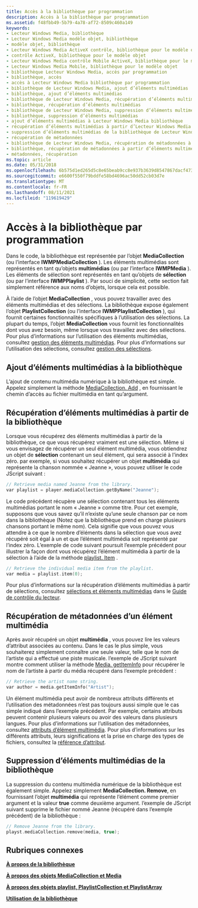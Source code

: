 ```yaml
---
title: Accès à la bibliothèque par programmation
description: Accès à la bibliothèque par programmation
ms.assetid: f48fbb49-5b79-4a78-af72-8509c460a149
keywords:
- Lecteur Windows Media, bibliothèque
- Lecteur Windows Media modèle objet, bibliothèque
- modèle objet, bibliothèque
- Lecteur Windows Media ActiveX contrôle, bibliothèque pour le modèle objet
- contrôle ActiveX, bibliothèque pour le modèle objet
- Lecteur Windows Media contrôle Mobile ActiveX, bibliothèque pour le modèle objet
- Lecteur Windows Media Mobile, bibliothèque pour le modèle objet
- bibliothèque Lecteur Windows Media, accès par programmation
- bibliothèque, accès
- accès à Lecteur Windows Media bibliothèque par programmation
- bibliothèque de Lecteur Windows Media, ajout d’éléments multimédias
- bibliothèque, ajout d’éléments multimédias
- bibliothèque de Lecteur Windows Media, récupération d’éléments multimédias
- bibliothèque, récupération d’éléments multimédias
- bibliothèque de Lecteur Windows Media, suppression d’éléments multimédias
- bibliothèque, suppression d’éléments multimédias
- ajout d’éléments multimédias à Lecteur Windows Media bibliothèque
- récupération d’éléments multimédias à partir d’Lecteur Windows Media bibliothèque
- suppression d’éléments multimédias de la bibliothèque de Lecteur Windows Media
- récupération de métadonnées
- bibliothèque de Lecteur Windows Media, récupération de métadonnées à partir d’éléments multimédias
- bibliothèque, récupération de métadonnées à partir d’éléments multimédias
- métadonnées, récupération
ms.topic: article
ms.date: 05/31/2018
ms.openlocfilehash: 6b575d1ed265d5c8e65beab9cc8e937b3639d8547867dacf473b2db21fe99198
ms.sourcegitcommit: e6600f550f79bddfe58bd4696ac50dd52cb03d7e
ms.translationtype: MT
ms.contentlocale: fr-FR
ms.lasthandoff: 08/11/2021
ms.locfileid: "119619429"
---
```

# <a name="accessing-the-library-programmatically"></a>Accès à la bibliothèque par programmation

Dans le code, la bibliothèque est représentée par l’objet **MediaCollection** (ou l’interface **IWMPMediaCollection** ). Les éléments multimédias sont représentés en tant qu’objets **multimédias** (ou par l’interface **IWMPMedia** ). Les éléments de sélection sont représentés en tant qu’objets de **sélection** (ou par l’interface **IWMPPlaylist** ). Par souci de simplicité, cette section fait simplement référence aux noms d’objets, lorsque cela est possible.

À l’aide de l’objet **MediaCollection** , vous pouvez travailler avec des éléments multimédias et des sélections. La bibliothèque expose également l’objet **PlaylistCollection** (ou l’interface **IWMPPlaylistCollection** ), qui fournit certaines fonctionnalités spécifiques à l’utilisation des sélections. La plupart du temps, l’objet **MediaCollection** vous fournit les fonctionnalités dont vous avez besoin, même lorsque vous travaillez avec des sélections. Pour plus d’informations sur l’utilisation des éléments multimédias, consultez [gestion des éléments multimédias](managing-media-items.md). Pour plus d’informations sur l’utilisation des sélections, consultez [gestion des sélections](managing-playlists.md).

## <a name="adding-media-items-to-the-library"></a>Ajout d’éléments multimédias à la bibliothèque

L’ajout de contenu multimédia numérique à la bibliothèque est simple. Appelez simplement la méthode [MediaCollection. Add](mediacollection-add.md) , en fournissant le chemin d’accès au fichier multimédia en tant qu’argument.

## <a name="retrieving-media-items-from-the-library"></a>Récupération d’éléments multimédias à partir de la bibliothèque

Lorsque vous récupérez des éléments multimédias à partir de la bibliothèque, ce que vous récupérez vraiment est une sélection. Même si vous envisagez de récupérer un seul élément multimédia, vous obtiendrez un objet de **sélection** contenant un seul élément, qui sera associé à l’index zéro. par exemple, si vous souhaitez récupérer un objet **multimédia** qui représente la chanson nommée « Jeanne », vous pouvez utiliser le code JScript suivant :


```C++
// Retrieve media named Jeanne from the library.
var playlist = player.mediaCollection.getByName("Jeanne");

```



Le code précédent récupère une sélection contenant tous les éléments multimédias portant le nom « Jeanne » comme titre. Pour cet exemple, supposons que vous savez qu’il n’existe qu’une seule chanson par ce nom dans la bibliothèque (Notez que la bibliothèque prend en charge plusieurs chansons portant le même nom). Cela signifie que vous pouvez vous attendre à ce que le nombre d’éléments dans la sélection que vous avez récupéré soit égal à un et que l’élément multimédia soit représenté par l’index zéro. L’exemple de code suivant poursuit l’exemple précédent pour illustrer la façon dont vous récupérez l’élément multimédia à partir de la sélection à l’aide de la méthode [playlist. Item](playlist-item.md) .


```C++
// Retrieve the individual media item from the playlist.
var media = playlist.item(0);

```



Pour plus d’informations sur la récupération d’éléments multimédias à partir de sélections, consultez [sélections et éléments multimédias](playlists-and-media-items.md) dans le [Guide de contrôle du lecteur](player-control-guide.md).

## <a name="retrieving-metadata-from-a-media-item"></a>Récupération de métadonnées d’un élément multimédia

Après avoir récupéré un objet **multimédia** , vous pouvez lire les valeurs d’attribut associées au contenu. Dans le cas le plus simple, vous souhaiterez simplement connaître une seule valeur, telle que le nom de l’artiste qui a effectué une piste musicale. l’exemple de JScript suivant montre comment utiliser la méthode [Media. getItemInfo](media-getiteminfo.md) pour récupérer le nom de l’artiste à partir du média récupéré dans l’exemple précédent :


```C++
// Retrieve the artist name string.
var author = media.getItemInfo("Artist");

```



Un élément multimédia peut avoir de nombreux attributs différents et l’utilisation des métadonnées n’est pas toujours aussi simple que le cas simple indiqué dans l’exemple précédent. Par exemple, certains attributs peuvent contenir plusieurs valeurs ou avoir des valeurs dans plusieurs langues. Pour plus d’informations sur l’utilisation des métadonnées, consultez [attributs d’élément multimédia](media-item-attributes.md). Pour plus d’informations sur les différents attributs, leurs significations et la prise en charge des types de fichiers, consultez la [référence d’attribut](attribute-reference.md).

## <a name="removing-media-items-from-the-library"></a>Suppression d’éléments multimédias de la bibliothèque

La suppression du contenu multimédia numérique de la bibliothèque est également simple. Appelez simplement **MediaCollection. Remove**, en fournissant l’objet **multimédia** qui représente l’élément comme premier argument et la valeur **true** comme deuxième argument. l’exemple de JScript suivant supprime le fichier nommé Jeanne (récupéré dans l’exemple précédent) de la bibliothèque :


```C++
// Remove Jeanne from the library.
playst.mediaCollection.remove(media, true);

```



## <a name="related-topics"></a>Rubriques connexes

<dl> <dt>

[**À propos de la bibliothèque**](about-the-library.md)
</dt> <dt>

[**À propos des objets MediaCollection et Media**](about-the-mediacollection-and-media-objects.md)
</dt> <dt>

[**À propos des objets playlist, PlaylistCollection et PlaylistArray**](about-the-playlist--playlistcollection--and-playlistarray-objects.md)
</dt> <dt>

[**Utilisation de la bibliothèque**](working-with-the-library.md)
</dt> </dl>

 

 




